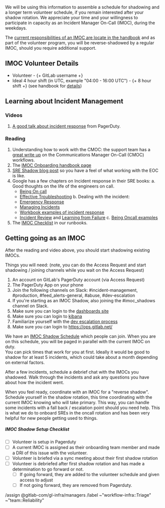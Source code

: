 <!-- title the issue: IMOC Rotation Volunteer - Volunteer Name -->

We will be using this information to assemble a schedule for shadowing and a longer term volunteer schedule, if you remain interested after your shadow rotation. We appreciate your time and your willingness to participate in capacity as an Incident Manager On-Call (IMOC), during the weekdays.

The [current responsibilities of an IMOC are locate in the handbook](https://about.gitlab.com/handbook/engineering/infrastructure/incident-management/#incident-manager-on-call-imoc-responsibilities) and as part of the volunteer program, you will be reverse-shadowed by a regular IMOC, should you require additional support.

## IMOC Volunteer Details
- Volunteer - {+ GitLab username +}
- Ideal 4 hour shift (in UTC, example "04:00 - 16:00 UTC") - {+ 8 hour shift +} (see handbook for [details](https://about.gitlab.com/handbook/engineering/infrastructure/incident-manager-onboarding/index.html#what-are-the-expected-commitments-and-how-do-i-balance-my-normal-job-responsibilities))

## Learning about Incident Management 

### Videos
1. [A good talk about incident response](https://www.youtube.com/watch?v=4ZHFPiRXJls) from PagerDuty.

### Reading
1. Understanding how to work with the CMOC: the support team has a [great write up](/handbook/support/workflows/cmoc_workflows.html) on the Communications Manager On-Call (CMOC) workflows.
2. The [IMOC Onboarding handbook page](https://about.gitlab.com/handbook/engineering/infrastructure/incident-manager-onboarding/)
3. [SRE Shadow blog post](https://about.gitlab.com/blog/2020/04/13/lm-sre-shadow/) so you have a feel of what working with the EOC is like. 
4. Google has a few chapters on Incident response in their SRE books:
  a. Good thoughts on the life of the engineers on call.
   * [Being On call](https://sre.google/sre-book/being-on-call/)
   * [Effective Troubleshooting](https://sre.google/sre-book/effective-troubleshooting/)
  b. Dealing with the incident:
   * [Emergency Response](https://sre.google/sre-book/emergency-response/)
   * [Managing Incidents](https://sre.google/sre-book/managing-incidents/)
   * [Workbook examples of incident response](https://sre.google/workbook/incident-response/)
   * [Incident Review](https://sre.google/sre-book/postmortem-culture/) and [Learning from Failure](https://sre.google/workbook/postmortem-culture/)
  c. [Being Oncall examples](https://sre.google/workbook/on-call/)
5. The [IMOC Checklist](https://gitlab.com/gitlab-com/runbooks/-/blob/master/incidents/general_incidents.md#imoc-checklist) in our runbooks.

## Getting going as an IMOC
After the reading and video above, you should start shadowing existing IMOCs.  

Things you will need: (note, you can do the Access Request and start shadowing / joining channels while you wait on the Access Request)
1. An account on GitLab's PagerDuty account (via Access Request)
2. The PagerDuty App on your phone
3. Join the following channels on Slack: #incident-management, #production, #feed_alerts-general, #abuse, #dev-escalation
4. If you're starting as an IMOC Shadow, also joining the #imoc_shadows channel on Slack.
5. Make sure you can login to the [dashboards site](https://dashboards.gitlab.net/d/RZmbBr7mk/gitlab-triage)
6. Make sure you can login to [kibana](https://log.gprd.gitlab.net/) 
7. Familiarize yourself with the [dev escalation process](/handbook/engineering/development/processes/Infra-Dev-Escalation/process.html)
8. Make sure you can login to https://ops.gitlab.net/

We have an [IMOC Shadow Schedule](https://gitlab.pagerduty.com/schedules#P3HRRXW) which people can join.
When you are on this schedule, you will be paged in parallel with the current IMOC on duty.  
You can pick times that work for you at first.  Ideally it would be good to shadow for at least 5 incidents, which could take about a month depending on external factors.

After a few incidents, schedule a debrief chat with the IMOCs you shadowed.  Walk through the incidents and ask
any questions you have about how the incident went.

When you feel ready, coordinate with an IMOC for a "reverse shadow".  Schedule yourself in the shadow rotation, 
this time coordinating with the current IMOC knowing who will take primary.  This way, you can handle some incidents
with a fall back / escalation point should you need help.  This is what we do to onboard SREs in the oncall rotation 
and has been very helpful for new people getting used to things.

##### IMOC Shadow Setup Checklist
- [ ] Volunteer is setup in Pagerduty
- [ ] A current IMOC is assigned as their onboarding team member and made a DRI of this issue with the volunteer.
- [ ] Volunteer is briefed via a sync meeting about their first shadow rotation
- [ ] Volunteer is debriefed after first shadow rotation and has made a determination to go forward or not.
  - [ ] If going forward, they are added to the volunteer schedule and given access to adjust
  - [ ] If not going forward, they are removed from Pagerduty.

/assign @gitlab-com/gl-infra/managers 
/label ~"workflow-infra::Triage" ~"team::Reliability" 
